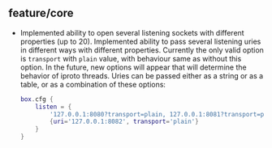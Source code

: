 ## feature/core
* Implemented ability to open several listening sockets with different
  properties (up to 20). Implemented ability to pass several listening
  uries in different ways with different properties. Currently the only
  valid option is `transport` with `plain` value, with behaviour same as
  without this option. In the future, new options will appear that will
  determine the behavior of iproto threads. Uries can be passed either as
  a string or as a table, or as a combination of these options:
  ```lua
  box.cfg {
      listen = {
          '127.0.0.1:8080?transport=plain, 127.0.0.1:8081?transport=plain',
          {uri='127.0.0.1:8082', transport='plain'}
      }
  }
  ```